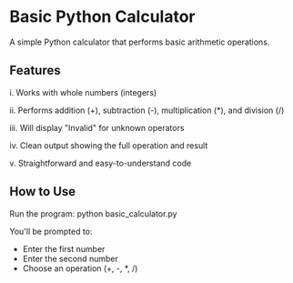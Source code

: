# Basic Python Calculator
A simple Python calculator that performs basic arithmetic operations.

## Features
i. Works with whole numbers (integers)

ii. Performs addition (+), subtraction (-), multiplication (*), and division (/)

iii. Will display "Invalid" for unknown operators

iv. Clean output showing the full operation and result

v. Straightforward and easy-to-understand code

## How to Use
Run the program:
   python basic_calculator.py

You'll be prompted to:
- Enter the first number
- Enter the second number
- Choose an operation (+, -, *, /)